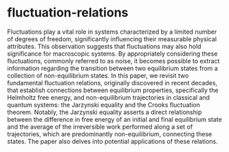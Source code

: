 # fluctuation-relations
Fluctuations play a vital role in systems characterized by a limited number of degrees of freedom, significantly influencing their measurable physical attributes. This observation suggests that fluctuations may also hold significance for macroscopic systems. By appropriately considering these fluctuations, commonly referred to as noise, it becomes possible to extract information regarding the transition between two equilibrium states from a collection of non-equilibrium states. In this paper, we revisit two fundamental fluctuation relations, originally discovered in recent decades, that establish connections between equilibrium properties, specifically the Helmholtz free energy, and non-equilibrium trajectories in classical and quantum systems: the Jarzynski equality and the Crooks fluctuation theorem. Notably, the Jarzynski equality asserts a direct relationship between the difference in free energy of an initial and final equilibrium state and the average of the irreversible work performed along a set of trajectories, which are predominantly non-equilibrium, connecting these states. The paper also delves into potential applications of these relations.
